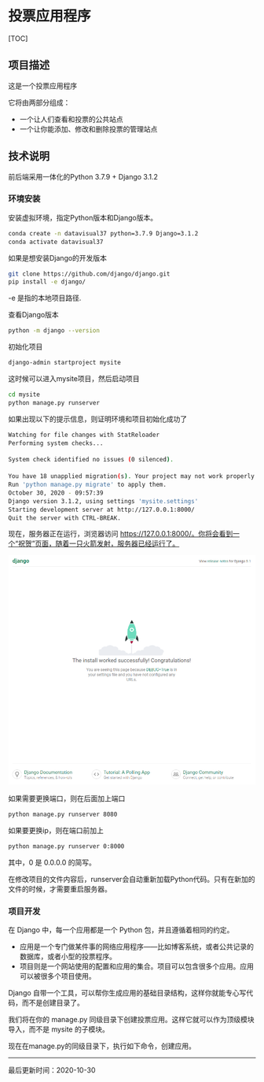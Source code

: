 # 投票应用程序
[TOC]

## 项目描述
这是一个投票应用程序

它将由两部分组成：
- 一个让人们查看和投票的公共站点
- 一个让你能添加、修改和删除投票的管理站点

## 技术说明

前后端采用一体化的Python 3.7.9 + Django 3.1.2

### 环境安装
安装虚拟环境，指定Python版本和Django版本。
```bash
conda create -n datavisual37 python=3.7.9 Django=3.1.2
conda activate datavisual37
```
如果是想安装Django的开发版本
```bash
git clone https://github.com/django/django.git
pip install -e django/  
```
 -e 是指的本地项目路径. 

查看Django版本
```bash
python -m django --version
```
初始化项目
```bash
django-admin startproject mysite
```
这时候可以进入mysite项目，然后启动项目
```bash
cd mysite
python manage.py runserver
```
如果出现以下的提示信息，则证明环境和项目初始化成功了
```bash
Watching for file changes with StatReloader
Performing system checks...

System check identified no issues (0 silenced).

You have 18 unapplied migration(s). Your project may not work properly until you apply the migrations for app(s): admin, auth, contenttypes, sessions.
Run 'python manage.py migrate' to apply them.
October 30, 2020 - 09:57:39
Django version 3.1.2, using settings 'mysite.settings'
Starting development server at http://127.0.0.1:8000/
Quit the server with CTRL-BREAK.
```
现在，服务器正在运行，浏览器访问 https://127.0.0.1:8000/。你将会看到一个“祝贺”页面，随着一只火箭发射，服务器已经运行了。

![image-20201030100514022](assets/pic/image-20201030100514022.png)

如果需要更换端口，则在后面加上端口
```bash
python manage.py runserver 8080
```
如果要更换ip，则在端口前加上
```bash
python manage.py runserver 0:8000
```
其中，0 是 0.0.0.0 的简写。

在修改项目的文件内容后，runserver会自动重新加载Python代码。只有在新加的文件的时候，才需要重启服务器。

### 项目开发

在 Django 中，每一个应用都是一个 Python 包，并且遵循着相同的约定。

- 应用是一个专门做某件事的网络应用程序——比如博客系统，或者公共记录的数据库，或者小型的投票程序。
- 项目则是一个网站使用的配置和应用的集合。项目可以包含很多个应用。应用可以被很多个项目使用。

Django 自带一个工具，可以帮你生成应用的基础目录结构，这样你就能专心写代码，而不是创建目录了。

我们将在你的 manage.py 同级目录下创建投票应用。这样它就可以作为顶级模块导入，而不是 mysite 的子模块。

现在在manage.py的同级目录下，执行如下命令，创建应用。




---

最后更新时间：2020-10-30
